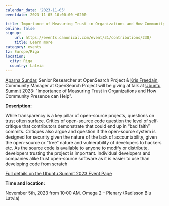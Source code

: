 ```yaml
---
calendar_date: '2023-11-05'
eventdate: 2023-11-05 10:00:00 +0200

title: Importance of Measuring Trust in Organizations and How Community Presence can Help
online: false
signup:
    url: https://events.canonical.com/event/31/contributions/238/
    title: Learn more
category: events
tz: Europe/Riga
location:
  city: Riga
  country: Latvia
---
```


[Aparna Sundar](https://opensearch.org/authors/apasun/), Senior Researcher at OpenSearch Project & [Kris Freedain](https://opensearch.org/authors/krisfreedain/), Community Manager at OpenSearch Project will be giving at talk at [Ubuntu Summit](https://events.canonical.com/event/31/) 2023: "Importance of Measuring Trust in Organizations and How Community Presence can Help".

**Description:**

While transparency is a key pillar of open-source projects, questions on trust often surface. Critics of open-source code question the level of self-critique that contributors demonstrate that could end up in “bad faith” commits. Critiques also argue and question if the open-source system is designed for security given the nature of the lack of accountability, given the open-source or “free” nature and vulnerability of developers to hackers etc. As the source code is available to anyone to modify or distribute, developers trusting the project is important. Individual developers and companies alike trust open-source software as it is easier to use than developing code from scratch

[Full details on the Ubuntu Summit 2023 Event Page](https://events.canonical.com/event/31/contributions/238/)

**Time and location:**

November 5th, 2023 from 10:00 AM.  Omega 2 – Plenary (Radisson Blu Latvia)
